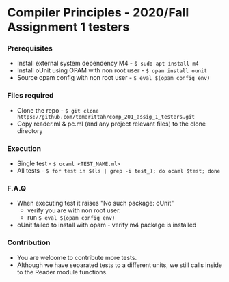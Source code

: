 # Compiler Principles - 2020/Fall Assignment 1 testers

### Prerequisites
- Install external system dependency M4 - `$ sudo apt install m4`
- Install oUnit using OPAM with non root user - `$ opam install ounit`
- Source opam config with non root user -  `$ eval $(opam config env)`

### Files required
- Clone the repo - `$ git clone https://github.com/tomerittah/comp_201_assig_1_testers.git`
- Copy reader.ml & pc.ml (and any project relevant files) to the clone directory

### Execution
- Single test - `$ ocaml <TEST_NAME.ml>`
- All tests - `$ for test in $(ls | grep -i test_); do ocaml $test; done`

### F.A.Q
- When executing test it raises "No such package: oUnit"
  - verify you are with non root user.
  - run `$ eval $(opam config env)`
- oUnit failed to install with opam - verify m4 package is installed

### Contribution
- You are welcome to contribute more tests.
- Although we have separated tests to a different units, we still calls inside to the Reader module functions.